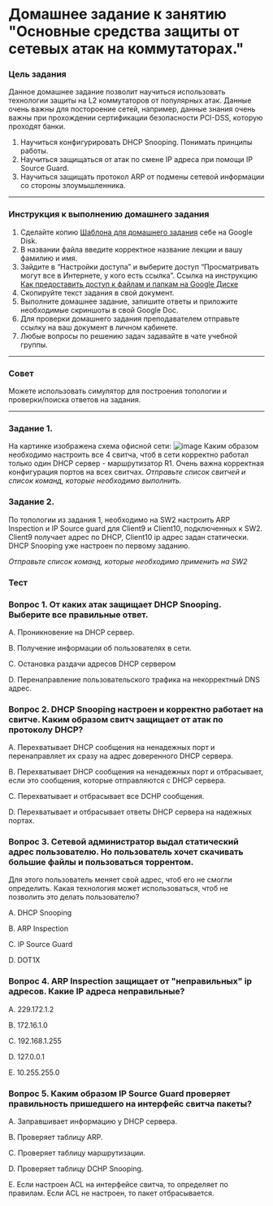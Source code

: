 # Домашнее задание к занятию "Основные средства защиты от сетевых атак на коммутаторах."

### Цель задания

Данное домашнее задание позволит научиться использовать технологии защиты на L2 коммутаторов от популярных атак. Данные очень важны для постороение сетей, например, данные знания очень важны при прохождении сертификации безопасности PCI-DSS, которую проходят банки.

1) Научиться конфигурировать DHCP Snooping. Понимать принципы работы. 
2) Научиться защищаться от атак по смене IP адреса при помощи IP Source Guard.
3) Научиться защищать протокол ARP от подмены сетевой информации со стороны злоумышленника.

------

### Инструкция к выполнению домашнего задания

1. Сделайте копию [Шаблона для домашнего задания](https://docs.google.com/document/d/1youKpKm_JrC0UzDyUslIZW2E2bIv5OVlm_TQDvH5Pvs/edit) себе на Google Disk.
2. В названии файла введите корректное название лекции и вашу фамилию и имя.
3. Зайдите в “Настройки доступа” и выберите доступ “Просматривать могут все в Интернете, у кого есть ссылка”.  Ссылка на инструкцию [Как предоставить доступ к файлам и папкам на Google Диске](https://support.google.com/docs/answer/2494822?hl=ru&co=GENIE.Platform%3DDesktop)
4. Скопируйте текст задания в свой документ.
5. Выполните домашнее задание, запишите ответы и приложите необходимые скриншоты в свой Google Doc.
6. Для проверки домашнего задания преподавателем отправьте ссылку на ваш документ в личном кабинете.
7. Любые вопросы по решению задач задавайте в чате учебной группы.

---

### Совет

Можете использовать симулятор для построения топологии и проверки/поиска ответов на задания. 

------
### Задание 1. 

На картинке изображена схема офисной сети:
![image](https://user-images.githubusercontent.com/51816695/160147812-5bd15814-762e-4cec-b27e-e8a601f461da.png)
Каким образом необходимо настроить все 4 свитча, чтоб в сети корректно работал только один DHCP сервер - маршрутизатор R1.
Очень важна корректная конфигурация портов на всех свитчах.
*Отправьте список свитчей и список команд, которые необходимо выполнить.*

### Задание 2. 

По топологии из задания 1, необходимо на SW2 настроить ARP Inspection и IP Source guard для Client9 и Client10, подключенных к SW2.
Client9 получает адрес по DHCP, Client10 ip адрес задан статически. DHCP Snooping уже настроен по первому заданию.

*Отправьте список команд, которые необходимо применить на SW2*

### Тест


### Вопрос 1. От каких атак защищает DHCP Snooping. Выберите все правильные ответ.

A. Проникновение на DHCP сервер.

B. Получение информации об пользователях в сети.

C. Остановка раздачи адресов DHCP сервером

D. Перенаправление пользовательского трафика на некорректный DNS адрес.


### Вопрос 2. DHCP Snooping настроен и корректно работает на свитче. Каким образом свитч защищает от атак по протоколу DHCP?

A. Перехватывает DHCP сообщения на ненадежных порт и перенаправляет их сразу на адрес доверенного DHCP сервера.

B. Перехватывает DHCP сообщения на ненадежных порт и отбрасывает, если это сообщения, которые отправляются с DHCP сервера.

C. Перехватывает и отбрасывает все DCHP сообщения.

D. Перехватывает и отбрасывает ответы DHCP сервера на надежных портах. 

### Вопрос 3. Сетевой администратор выдал статический адрес пользователю. Но пользователь хочет скачивать большие файлы и пользоваться торрентом. 
Для этого пользователь меняет свой адрес, чтоб его не смогли определить. Какая технология может использоваться, чтоб не позволить это делать пользователю?

A. DHCP Snooping

B. ARP Inspection

C. IP Source Guard

D. DOT1X

### Вопрос 4. ARP Inspection защищает от "неправильных" ip адресов. Какие IP адреса неправильные?

A. 229.172.1.2

B. 172.16.1.0

C. 192.168.1.255

D. 127.0.0.1

E. 10.255.255.0


### Вопрос 5. Каким образом IP Source Guard проверяет правильность пришедшего на интерфейс свитча пакеты?

A. Заправшивает информацию у DHCP сервера.

B. Проверяет таблицу ARP.

C. Проверяет таблицу маршрутизации.

D. Проверяет таблицу DCHP Snooping.

E. Если настроен ACL на интерфейсе свитча, то определяет по правилам. Если ACL не настроен, то пакет отбрасывается.




